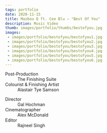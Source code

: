 ```yaml
---
tags: portfolio
date: 2020-11-15
title: Mazbou Q ft. Cee Blu — "Best Of You"
description: Music Video
thumb: images/portfolio/thumbs/bestofyou.jpg
images:
 - images/portfolio/bestofyou/bestofyou1.jpg
 - images/portfolio/bestofyou/bestofyou2.jpg
 - images/portfolio/bestofyou/bestofyou3.jpg
 - images/portfolio/bestofyou/bestofyou4.jpg
 - images/portfolio/bestofyou/bestofyou5.jpg
 - images/portfolio/bestofyou/bestofyou6.jpg
---
```


<dl>
  <dt>Post-Production</dt>
  <dd>The Finishing Suite</dd>

  <dt>Colourist & Finishing Artist</dt>
  <dd>Alastair Tye Samson</dd>
</dl>

<dl>
  <dt>Director</dt>
  <dd>Gal Hochman</dd>

  <dt>Cinematographer</dt>
  <dd>Alex McDonald</dd>

  <dt>Editor</dt>
  <dd>Rajneel Singh</dd>
</dl>
